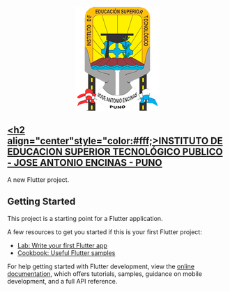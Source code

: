 
  <p align="center">
  <img src="assets/img/jae2.png" alt="Texto alternativo">
</p>

## [<h2 align="center"style="color:#fff;>INSTITUTO DE EDUCACION SUPERIOR TECNOLÓGICO PUBLICO - JOSE ANTONIO ENCINAS - PUNO</h2>](https://www.iestpjae.edu.pe/)


A new Flutter project.

## Getting Started

This project is a starting point for a Flutter application.

A few resources to get you started if this is your first Flutter project:

- [Lab: Write your first Flutter app](https://docs.flutter.dev/get-started/codelab)
- [Cookbook: Useful Flutter samples](https://docs.flutter.dev/cookbook)

For help getting started with Flutter development, view the
[online documentation](https://docs.flutter.dev/), which offers tutorials,
samples, guidance on mobile development, and a full API reference.
